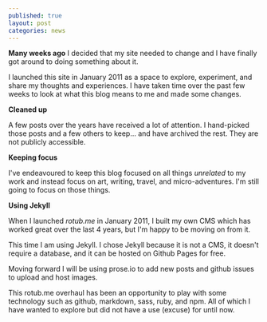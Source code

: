 ```yaml
---
published: true
layout: post
categories: news 
---
```


**Many weeks ago** I decided that my site needed to change and I have finally got around to doing something about it.

I launched this site in January 2011 as a space to explore, experiment, and share my thoughts and experiences. I have taken time over the past few weeks to look at what this blog means to me and made some changes.

**Cleaned up**

A few posts over the years have received a lot of attention. I hand-picked those posts and a few others to keep... and have archived the rest. They are not publicly accessible.

**Keeping focus**

I've endeavoured to keep this blog focused on all things _unrelated_ to my work and instead focus on art, writing, travel, and micro-adventures. I'm still going to focus on those things.

**Using Jekyll**

When I launched _rotub.me_ in January 2011, I built my own CMS which has worked great over the last 4 years, but I'm happy to be moving on from it.

This time I am using Jekyll. I chose Jekyll because it is not a CMS, it doesn't require a database, and it can be hosted on Github Pages for free.

Moving forward I will be using prose.io to add new posts and github issues to upload and host images.

This rotub.me overhaul has been an opportunity to play with some technology such as github, markdown, sass, ruby, and npm. All of which I have wanted to explore but did not have a use (excuse) for until now.
